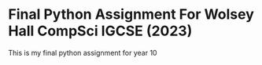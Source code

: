 # Final Python Assignment For Wolsey Hall CompSci IGCSE (2023)
This is my final python assignment for year 10 
